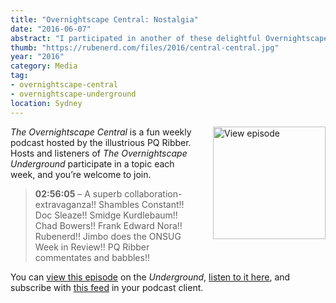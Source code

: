 ```yaml
---
title: "Overnightscape Central: Nostalgia"
date: "2016-06-07"
abstract: "I participated in another of these delightful Overnightscape Underground productions by PQ Ribber."
thumb: "https://rubenerd.com/files/2016/central-central.jpg"
year: "2016"
category: Media
tag:
- overnightscape-central
- overnightscape-underground
location: Sydney
---
```

<p class="show-cover"><a href="https://onsug.com/archives/20374/"><img src="https://rubenerd.com/files/2016/central-central.jpg" alt="View episode" style="float:right; margin:0 0 1em 2em; width:180px; height:180px;" /></a></p>

*The Overnightscape Central* is a fun weekly podcast hosted by the illustrious PQ Ribber. Hosts and listeners of *The Overnightscape Underground* participate in a topic each week, and you’re welcome to join.

> **02:56:05** – A superb collaboration-extravaganza!! Shambles Constant!! Doc Sleaze!! Smidge Kurdlebaum!! Chad Bowers!! Frank Edward Nora!! Rubenerd!! Jimbo does the ONSUG Week in Review!! PQ Ribber commentates and babbles!!

You can <a href="https://onsug.com/archives/20374/">view this episode</a> on the *Underground*, <a href="https://media.blubrry.com/onsug/p/onsug.com/shows/Jun16/onsug_Jun16_Central_Nos.mp3">listen to it here</a>, and subscribe with <a href="https://onsug.com/archives/category/overnightscapecentral/feed/">this feed</a> in your podcast client.
